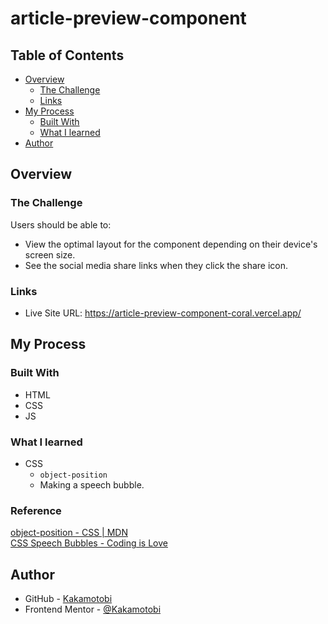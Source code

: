 # article-preview-component

## Table of Contents
  - [Overview](#overview)
    - [The Challenge](#the-challenge)
    - [Links](#links)
  - [My Process](#my-process)
    - [Built With](#built-with)
    - [What I learned](#what-i-learned)
  - [Author](#author)

## Overview
### The Challenge
Users should be able to:
- View the optimal layout for the component depending on their device's screen size.
- See the social media share links when they click the share icon.
### Links
  - Live Site URL: https://article-preview-component-coral.vercel.app/

## My Process
### Built With
- HTML
- CSS
- JS
### What I learned
- CSS
  - `object-position`
  - Making a speech bubble.
### Reference
[object-position - CSS | MDN](https://developer.mozilla.org/en-US/docs/Web/CSS/object-position)  
[CSS Speech Bubbles - Coding is Love](https://codingislove.com/css-speech-bubbles/)

## Author
- GitHub - [Kakamotobi](https://github.com/Kakamotobi)
- Frontend Mentor - [@Kakamotobi](https://www.frontendmentor.io/profile/Kakamotobi)

